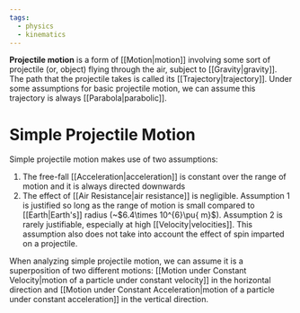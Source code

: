 ```yaml
---
tags:
  - physics
  - kinematics
---
```

**Projectile motion** is a form of [[Motion|motion]] involving some sort of projectile (or, object) flying through the air, subject to [[Gravity|gravity]]. The path that the projectile takes is called its [[Trajectory|trajectory]]. Under some assumptions for basic projectile motion, we can assume this trajectory is always [[Parabola|parabolic]].

# Simple Projectile Motion

Simple projectile motion makes use of two assumptions:
1. The free-fall [[Acceleration|acceleration]] is constant over the range of motion and it is always directed downwards
2. The effect of [[Air Resistance|air resistance]] is negligible. 
Assumption 1 is justified so long as the range of motion is small compared to [[Earth|Earth's]] radius (~$6.4\times 10^{6}\pu{ m}$). Assumption 2 is rarely justifiable, especially at high [[Velocity|velocities]]. This assumption also does not take into account the effect of spin imparted on a projectile.

When analyzing simple projectile motion, we can assume it is a superposition of two different motions: [[Motion under Constant Velocity|motion of a particle under constant velocity]] in the horizontal direction and [[Motion under Constant Acceleration|motion of a particle under constant acceleration]] in the vertical direction.